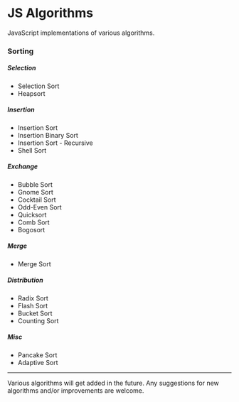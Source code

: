 JS Algorithms
=============

JavaScript implementations of various algorithms.

### Sorting

##### Selection
* Selection Sort
* Heapsort

##### Insertion
* Insertion Sort
* Insertion Binary Sort
* Insertion Sort - Recursive
* Shell Sort

##### Exchange
* Bubble Sort
* Gnome Sort
* Cocktail Sort
* Odd-Even Sort
* Quicksort
* Comb Sort
* Bogosort

##### Merge
* Merge Sort

##### Distribution
* Radix Sort
* Flash Sort
* Bucket Sort
* Counting Sort

##### Misc
* Pancake Sort
* Adaptive Sort

---

Various algorithms will get added in the future. 
Any suggestions for new algorithms and/or improvements are welcome.